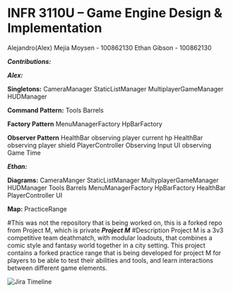 # INFR 3110U – Game Engine Design & Implementation

Alejandro(Alex) Mejia Moysen - 100862130
Ethan Gibson - 100862130

***Contributions:***

***Alex:***

**Singletons:**
CameraManager
StaticListManager
MultiplayerGameManager
HUDManager

**Command Pattern:**
Tools
Barrels

**Factory Pattern**
MenuManagerFactory
HpBarFactory

**Observer Pattern**
HealthBar observing player current hp
HealthBar observing player shield
PlayerController Observing Input
UI observing Game Time

***Ethan:***

**Diagrams:**
CameraManger
StaticListManager
MultyplayerGameManager
HUDManager
Tools
Barrels
MenuManagerFactory
HpBarFactory
HealthBar
PlayerController
UI

**Map:**
PracticeRange

#This was not the repository that is being worked on, this is a forked repo from Project M, which is private
***Project M***
#Description
Project M is a 3v3 competitive team deathmatch, with modular loadouts, that combines a comic style and fantasy world together in a city setting.
This project contains a forked practice range that is being developed for project M for players to be able to test their abilities and tools, and learn interactions between different game elements.

![Jira Timeline](https://github.com/alex-memo/ProjectM-Assignment1/blob/main/image.jpg?raw=true)
